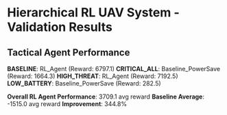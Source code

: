 # Hierarchical RL UAV System - Validation Results
## Tactical Agent Performance
**BASELINE**: RL_Agent (Reward: 6797.1)
**CRITICAL_ALL**: Baseline_PowerSave (Reward: 1664.3)
**HIGH_THREAT**: RL_Agent (Reward: 7192.5)
**LOW_BATTERY**: Baseline_PowerSave (Reward: 282.5)

**Overall RL Agent Performance**: 3709.1 avg reward
**Baseline Average**: -1515.0 avg reward
**Improvement**: 344.8%
